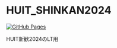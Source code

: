 # HUIT_SHINKAN2024

[![GitHub Pages](https://img.shields.io/static/v1?label=GitHub+Pages&message=+&color=brightgreen&logo=github)](https://akTARDIGRADE13.github.io/HUIT_SHINKAN2024/)

HUIT新歓2024のLT用

